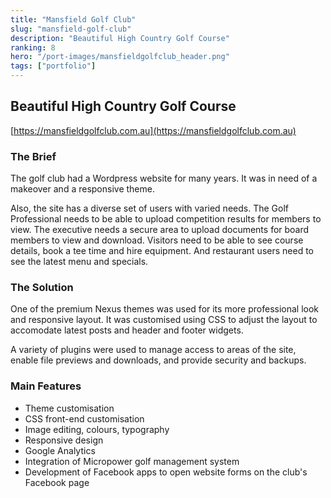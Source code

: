 ```yaml
---
title: "Mansfield Golf Club"
slug: "mansfield-golf-club"
description: "Beautiful High Country Golf Course"
ranking: 8
hero: "/port-images/mansfieldgolfclub_header.png"
tags: ["portfolio"]
---
```


## Beautiful High Country Golf Course

[https://mansfieldgolfclub.com.au](https://mansfieldgolfclub.com.au)

### The Brief

The golf club had a Wordpress website for many years. It was in need of a makeover and a responsive theme.

Also, the site has a diverse set of users with varied needs. The Golf Professional needs to be able to upload competition results for members to view. The executive needs a secure area to upload documents for board members to view and download. Visitors need to be able to see course details, book a tee time and hire equipment. And restaurant users need to see the latest menu and specials.

### The Solution

One of the premium Nexus themes was used for its more professional look and responsive layout. It was customised using CSS to adjust the layout to accomodate latest posts and header and footer widgets.

A variety of plugins were used to manage access to areas of the site, enable file previews and downloads, and provide security and backups.

### Main Features

- Theme customisation
- CSS front-end customisation
- Image editing, colours, typography
- Responsive design
- Google Analytics
- Integration of Micropower golf management system
- Development of Facebook apps to open website forms on the club's Facebook page
